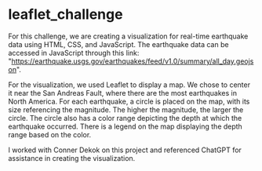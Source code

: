 # leaflet_challenge

For this challenge, we are creating a visualization for real-time earthquake data using HTML, CSS, and JavaScript. The earthquake data can be accessed in JavaScript through this link: "https://earthquake.usgs.gov/earthquakes/feed/v1.0/summary/all_day.geojson".

For the visualization, we used Leaflet to display a map. We chose to center it near the San Andreas Fault, where there are the most earthquakes in North America. For each earthquake, a circle is placed on the map, with its size referencing the magnitude. The higher the magnitude, the larger the circle. The circle also has a color range depicting the depth at which the earthquake occurred. There is a legend on the map displaying the depth range based on the color.

I worked with Conner Dekok on this project and referenced ChatGPT for assistance in creating the visualization.